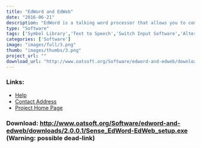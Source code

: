 ```yaml
---
title: "EdWord and EdWeb"
date: "2016-06-21"
description: "EdWord is a talking word processor that allows you to combine text with symbols.  EdWeb is a talking web browser that can display web pages as a combination of text and symbols."
type: "Software"
tags: ['Symbol Library','Text to Speech','Switch Input Software','Alternative and Augmentative Communication','Text input Projects','Accessing the Web','Symbols','Alternative Access', 'Possible-404']
categories: ['Software']
image: "images/full/3.png"
thumb: "images/thumbs/3.png"
project_url: ""
download_url: "http://www.oatsoft.org/Software/edword-and-edweb/downloads/2.0.0.1/Sense_EdWord-EdWeb_setup.exe"
---
```



### Links:
- <a href="http://www.deafblindonline.org.uk/software.html#ee">Help</a>
- <a href="mailto:Paul.Blenkhorn@manchester.ac.uk">Contact Address</a>
- <a href="http://www.deafblindonline.org.uk/">Project Home Page</a>

### Download: http://www.oatsoft.org/Software/edword-and-edweb/downloads/2.0.0.1/Sense_EdWord-EdWeb_setup.exe (Warning: possible dead-link)